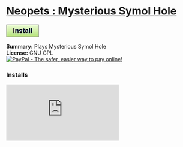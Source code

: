 # [Neopets : Mysterious Symol Hole](.)

[![Install](../../resources/image/install_button.jpg)](../../../../raw/master/scripts/Neopets_Mysterious_Symol_Hole/28363.user.js)

**Summary:** Plays Mysterious Symol Hole<br />
**License:** GNU GPL<br />
[![PayPal - The safer, easier way to pay online!](https://www.paypalobjects.com/en_US/i/btn/btn_donate_SM.gif "PayPal - The safer, easier way to pay online!")](http://goo.gl/Fv19S)


### Installs
![Daily installs](http://gm.wesley.eti.br/count.php?id=scripts/scripts/Neopets_Mysterious_Symol_Hole/28363.user.js&type=image)
